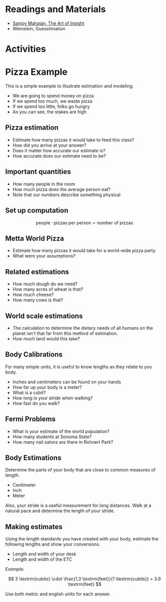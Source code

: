 # Readings and Materials

- [Sanjoy Mahajan, The Art of Insight]()
- Weinstein, Guesstimation

# Activities

# Pizza Example

This is a simple example to illustrate estimation and modeling.

- We are going to spend money on pizza
- If we spend too much, we waste pizza
- If we spend too little, folks go hungry
- As you can see, the stakes are high

## Pizza estimation
- Estimate how many pizzas it would take to feed this class?
- How did you arrive at your answer?
- Does it matter how accurate our estimate is?
- How accurate does our estimate need to be?

## Important quantities
- How many people in the room
- How much pizza does the average person eat?
- Note that our numbers describe something physical

## Set up computation
$$ \textrm{people} \cdot
   \textrm{pizzas per person} =
   \textrm{number of pizzas} $$
<!-- make a few comments about units -->
<!-- these numbers represent quantities -->


## Metta World Pizza
- Estimate how many pizzas it would take for a world-wide pizza party
- What were your assumptions?

## Related estimations
- How much dough do we need?
- How many acres of wheat is that?
- How much cheese?
- How many cows is that?

## World scale estimations
- The calculation to determine the dietary needs of all humans on the
  planet isn't that far from this method of estimation.
- How much land would this take?



## Body Calibrations

For many simple units, it is useful to know lengths as they relate to
you body.

- Inches and centimeters can be found on your hands
- How far up your body is a meter?
- What is a cubit?
- How long is your stride when walking?
- How fast do you walk?

## Fermi Problems
- What is your estimate of the world population?
- How many students at Sonoma State?
- How many nail salons are there in Rohnert Park?



## Body Estimations

Determine the parts of your body that are close to common measures of
length.

- Centimeter
- Inch
- Meter

Also, your stride is a useful measurement for long distances.  Walk at a
natural pace and determine the length of your stride.

## Making estimates

Using the length standards you have created with your body, estimate the
following lengths and show your conversions.

- Length and width of your desk
- Length and width of the ETC

*Example:*

$$ 3 \textrm{cubits} \cdot \frac{1.3 \textrm{feet}}{1 \textrm{cubits}} = 3.9
\textrm{feet} $$

Use both metric and english units for each answer.

